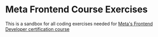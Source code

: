# Meta Frontend Course Exercises

This is a sandbox for all coding exercises needed for [Meta's Frontend Developer certification course]([https://link-url-here.org](https://www.coursera.org/professional-certificates/meta-front-end-developer?utm_medium=sem&utm_source=gg&utm_campaign=B2C_NAMER_meta-front-end-developer_meta_FTCOF_professional-certificates_pmax-nonNRL-within-14d&campaignid=20146475001&adgroupid=&device=c&keyword=&matchtype=&network=x&devicemodel=&adposition=&creativeid=&hide_mobile_promo&gclid=CjwKCAjwyY6pBhA9EiwAMzmfwfrfJhxjkUYHK3x28gKTqsi6nz-vDDbDaApU1TJenWEk4aEwe7EB1RoCTlYQAvD_BwE)https://www.coursera.org/professional-certificates/meta-front-end-developer?utm_medium=sem&utm_source=gg&utm_campaign=B2C_NAMER_meta-front-end-developer_meta_FTCOF_professional-certificates_pmax-nonNRL-within-14d&campaignid=20146475001&adgroupid=&device=c&keyword=&matchtype=&network=x&devicemodel=&adposition=&creativeid=&hide_mobile_promo&gclid=CjwKCAjwyY6pBhA9EiwAMzmfwfrfJhxjkUYHK3x28gKTqsi6nz-vDDbDaApU1TJenWEk4aEwe7EB1RoCTlYQAvD_BwE)

